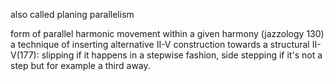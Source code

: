 also called
planing
parallelism

form of parallel harmonic movement within a given harmony (jazzology 130)
a technique of inserting  alternative  II-V construction towards a structural II-V(177): 
slipping if it happens in a stepwise fashion,
side stepping if it's not a step but for example a third away.
